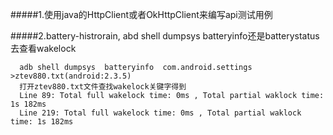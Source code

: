 #####1.使用java的HttpClient或者OkHttpClient来编写api测试用例

#####2.battery-histrorain, abd shell dumpsys batteryinfo还是batterystatus去查看wakelock

```
  adb shell dumpsys  batteryinfo  com.android.settings >ztev880.txt(android:2.3.5)
  打开ztev880.txt文件查找wakelock关键字得到
  Line 89: Total full wakelock time: 0ms , Total partial waklock time: 1s 182ms 
  Line 219: Total full wakelock time: 0ms , Total partial waklock time: 1s 182ms
  ```

